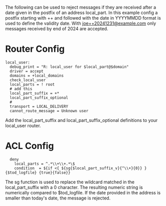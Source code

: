 The following can be used to reject messages if they are received after a date given in the postfix of an address local_part. In this example config a postfix starting with ++ and followed with the date in YYYYMMDD format is used to define the validity date. With joe++20241231@example.com only messages received by end of 2024 are accepted.

# Router Config

```
local_user:
  debug_print = "R: local_user for $local_part@$domain"
  driver = accept
  domains = +local_domains
  check_local_user
  local_parts = ! root
  # add this
  local_part_suffix = +*
  local_part_suffix_optional
  #
  transport = LOCAL_DELIVERY
  cannot_route_message = Unknown user
```

Add the local_part_suffix and local_part_suffix_optional definitions to your local_user router.

# ACL Config

```
  deny
    local_parts = ^.*\\+\\+.*\$
    condition  = ${if <{ ${sg{$local_part_suffix_v}{^\\+}{0}} }{$tod_logfile} {true}{false}}
```

The sg function is used to replace the wildcard matched in the local_part_suffix with a 0 character. The resulting numeric string is numerically compared to $tod_logfile. If the date provided in the address is smaller than today's date, the message is rejected.
